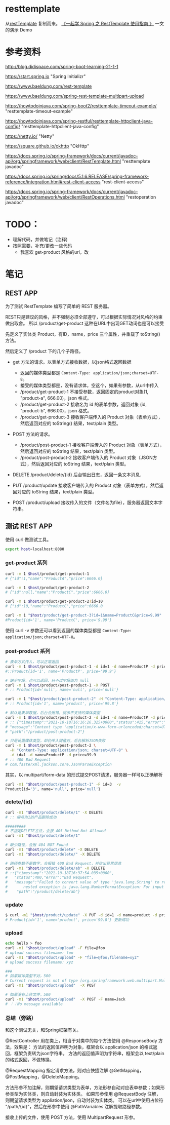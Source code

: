 # resttemplate
从[restTemplate](https://github.com/developer-wenren/resttemplate.git) 复制而来。
[《一起学 Spring 之 RestTemplate 使用指南 》]() 一文的演示 Demo

# 参考资料
http://blog.didispace.com/spring-boot-learning-21-1-1

https://start.spring.io	"Spring Initializr"

https://www.baeldung.com/rest-template

https://www.baeldung.com/spring-rest-template-multipart-upload

https://howtodoinjava.com/spring-boot2/resttemplate-timeout-example/	"resttemplate-timeout-example"

https://howtodoinjava.com/spring-restful/resttemplate-httpclient-java-config/	"resttemplate-httpclient-java-config"

https://netty.io/	"Netty"

https://square.github.io/okhttp	"OkHttp"

https://docs.spring.io/spring-framework/docs/current/javadoc-api/org/springframework/web/client/RestTemplate.html	"resttemplate javadoc"

 https://docs.spring.io/spring/docs/5.1.6.RELEASE/spring-framework-reference/integration.html#rest-client-access	"rest-client-access"

https://docs.spring.io/spring-framework/docs/current/javadoc-api/org/springframework/web/client/RestOperations.html	"restoperation javadoc"
# TODO：
- 理解代码，并做笔记（注释)
- 按照需要，补充/更改一些代码
  - 我喜欢 get-product 风格的url，改

# 笔记
## REST APP
为了测试 RestTemplate 编写了简单的 REST 服务器。

REST只是建议的风格，并不强制必须全部遵守，可以根据实际情况对风格的约束做出取舍。
所以 /product/get-product 这种在URL中出现GET动词也是可以接受

先定义了实体类 Product，有ID，name，price 三个属性，并重载了 toString() 方法。

然后定义了 /product 下的几个子路径。
- get 方法的请求。以表单方式接收数据，以json格式返回数据
  - 返回的媒体类型都是 `Content-Type: application/json;charset=UTF-8`。
  - 接受的媒体类型都是，没有请求体，空这个，如果有参数，从url中传入
  - /product/get-product-1 不接受参数，返回固定的product对象(1, "product-a", 666.00)，json 格式。
  - /product/get-product-2 接收名为 id 的表单参数，返回对象 (id, "product-b", 666.00)，json 格式。
  - /product/get-product-3 接收客户端传入的 Product 对象（表单方式），然后返回对应的 toString() 结果，text/plain 类型。

- POST 方法的请求。
  - /product/post-product-1 接收客户端传入的 Product 对象（表单方式），然后返回对应的 toString 结果，text/plain 类型。
  - /product/post-product-2 接收客户端传入的 Product 对象（JSON方式），然后返回对应的 toString 结果，text/plain 类型。

- DELETE /product/delete/{id} 后台输出日志，返回一条文本消息. 
- PUT    /product/update      接收客户端传入的 Product 对象（表单方式），然后返回对应的 toString 结果，text/plain 类型。
- POST   /product/upload      接收传入的文件（文件名为file），服务器返回文本字符串。

## 测试 REST APP
使用 curl 做测试工具。
```bash
export host=localhost:8080
```
### get-product 系列

```bash
curl -m 1 $host/product/get-product-1
# {"id":1,"name":"ProductA","price":6666.0}

curl -m 1 $host/product/get-product-2
# {"id":null,"name":"ProductC","price":6666.0}

curl -m 1 $host/product/get-product-2?id=10
# {"id":10,"name":"ProductC","price":6666.0

curl -m 1 "$host/product/get-product-3?id=1&name=ProductC&price=9.99"
#Product{id='1', name='ProductC', price='9.99'}
```
使用 curl -v 参数还可以看到返回的媒体类型都是 `Content-Type: application/json;charset=UTF-8`。

### post-product 系列
```bash
# 表单方式传入，可以正常返回
curl -m 1 $host/product/post-product-1 -d id=1 -d name=ProductP -d price=99.9
#::Product{id='1', name='ProductP', price='99.9'}

# 缺少字段，也可以返回，只不过字段值为 null
curl -m 1 $host/product/post-product-1 -X POST
# :: Product{id='null', name='null', price='null'}

curl -m 1 "$host/product/post-product-2" -H "Content-Type: application/json; charset=UTF-8" -d '{ "id":1, "name": "product", "price": 99.8}'
# :: Product{id='1', name='product', price='99.8'}

# 默认是表单数据，后台会报错，提示不支持的媒体类型
curl -m 1 $host/product/post-product-2 -d id=1 -d name=ProductP -d price=99.9
# :: {"timestamp":"2021-10-18T16:16:26.325+0000","status":415,"error":"Unsupported Media Type",
# "message":"Content type 'application/x-www-form-urlencoded;charset=UTF-8' not supported",
# "path":"/product/post-product-2"}

# 只是设置媒体类型，却仍传入键值对，后台解析JSON失败
curl -m 1 $host/product/post-product-2 \
  -H "Content-Type: application/json; charset=UTF-8" \
  -d id=1 -d name=ProductP -d price=99.9
# :: 400 Bad Request 
# com.fasterxml.jackson.core.JsonParseException
```
其实，以 multipart/form-data 的形式提交POST请求，服务器一样可以正确解析
````bash
curl -m1 "$host/product/post-product-1" -F id=3  -v
Product{id='3', name='null', price='null'}
````
### delete/{id}
```bash
curl -m1 "$host/product/delete/1" -X DELETE
# :: 编号为1的产品删除成功

#########
# 不指定DELETE方法，会报 405 Method Not Allowed
curl -m1 "$host/product/delete/1"

# 缺少路径，会报 404 NOT Found
curl -m1 "$host/product/delete" -X DELETE
curl -m1 "$host/product/delete/" -X DELETE

# 路径参数不是数字，会报错 400 Bad Request，并给出异常信息
curl -m1 "$host/product/delete/ab" -X DELETE
# ::{"timestamp":"2021-10-18T16:37:54.035+0000",
#   "status":400,"error":"Bad Request",
#   "message":"Failed to convert value of type 'java.lang.String' to required type 'java.lang.Integer'; 
#       nested exception is java.lang.NumberFormatException: For input string: \"ab\"",
#    "path":"/product/delete/ab"}
```
### update
```bash
$ curl -m1 "$host/product/update" -X PUT -d id=1 -d name=product -d price=99.8
# Product{id='1', name='product', price='99.8'} 更新成功
```
### upload
```bash
echo hello > foo
curl -m1 "$host/product/upload" -F file=@foo
# upload success filename: foo
curl -m1 "$host/product/upload" -F "file=@foo;filename=xyz"
# upload success filename: xyz

### 
# 如果媒体类型不对，500  
# Current request is not of type [org.springframework.web.multipart.Multi
curl -m1 "$host/product/upload"  -X POST

# 如果没有上传文件，500
curl -m1 "$host/product/upload"  -X POST -F name=Jack
# ：：No message available
```
### 总结（旁路）
和这个测试无关，和Spring框架有关。

@RestController 用在类上，相当于对类中的每个方法使用 @ResponseBody 方法，效果是：
方法的返回值声明为对象，框架会以 application/json 的格式返回，框架负责转为json字符串。
方法的返回值声明为字符串，框架会以 text/plain 的格式返回，不做转换。

@RequestMapping 指定请求方法，则对应快捷注解 @GetMapping，@PostMapping，@DeleteMapping。

方法形参不加注解，则期望请求类型为表单，方法形参自动对应表单参数；如果形参类型为实体类，则自动封装为实体类。
如果形参使用 @RequestBody 注解，则期望请求类型为 appliation/json，自动封装为实体类。
可以在url中使用占位符 "/path/{id}"，然后在形参中使用 @PathVariables 注解提取路径参数。

接收上传的文件，使用 POST 方法，使用 MultipartRequest 形参。
